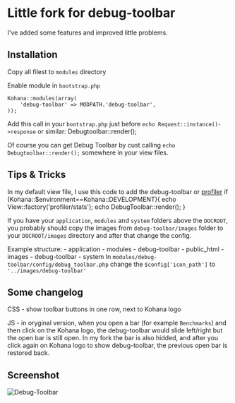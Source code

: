 Little fork for debug-toolbar
=============================
I've added some features and improved little problems.

Installation
------------
Copy all filest to `modules` directory

Enable module in `bootstrap.php` 
	
	Kohana::modules(array(
    	'debug-toolbar' => MODPATH.'debug-toolbar',
	));
	
Add this call in your `bootstrap.php` just before `echo Request::instance()->response`  or similar:
	Debugtoolbar::render();

Of course you can get Debug Toolbar by cust calling `echo Debugtoolbar::render();` somewhere in your view files. 

Tips &amp; Tricks
-----------------
In my default view file, I use this code to add the debug-toolbar or [profiler](https://github.com/vokiel/profiler)
	if (Kohana::$environment==Kohana::DEVELOPMENT){
		echo View::factory('profiler/stats');
		echo DebugToolbar::render();
	}

If you have your `application`, `modules` and `system` folders above the `DOCROOT`, you probably should copy the images from `debug-toolbar/images` folder to your `DOCROOT/images` directory and after that change the config. 

Example structure:
	- application
	- modules
	   - debug-toolbar
	- public_html
	   - images
	      - debug-toolbar
	- system
In `modules/debug-toolbar/config/debug_toolbar.php` change the `$config['icon_path']` to `'../images/debug-toolbar'`

Some changelog
--------------
CSS - show toolbar buttons in one row, next to Kohana logo

JS - in oryginal version, when you open a bar (for example `Benchmarks`) and then click on the Kohana logo, the debug-toolbar would slide left/right but the open bar is still open.
In my fork the bar is also hidded, and after you click again on Kohana logo to show debug-toolbar, the previous open bar is restored back.

Screenshot
----------
![Debug-Toolbar](http://img602.imageshack.us/img602/3909/kohanadebugtoolbar.png "Kohana Debug-Toolbar")